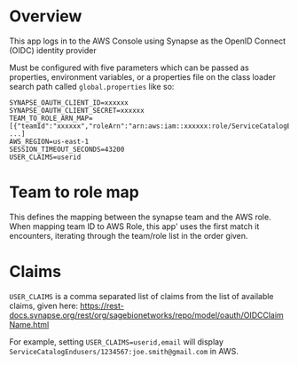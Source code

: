# Overview
This app logs in to the AWS Console using Synapse as the OpenID Connect (OIDC) identity provider


Must be configured with five parameters which can be passed as properties, environment variables, or 
a properties file on the class loader search path called `global.properties` like so:

```
SYNAPSE_OAUTH_CLIENT_ID=xxxxxx
SYNAPSE_OAUTH_CLIENT_SECRET=xxxxxx
TEAM_TO_ROLE_ARN_MAP=[{"teamId":"xxxxxx","roleArn":"arn:aws:iam::xxxxxx:role/ServiceCatalogEndusers"}, ...]
AWS_REGION=us-east-1
SESSION_TIMEOUT_SECONDS=43200
USER_CLAIMS=userid
```

# Team to role map
This defines the mapping between the synapse team and the AWS role. When
mapping team ID to AWS Role, this app' uses the first match it encounters,
iterating through the team/role list in the order given. 


# Claims

`USER_CLAIMS` is a comma separated list of claims from the list of available claims, given here:
https://rest-docs.synapse.org/rest/org/sagebionetworks/repo/model/oauth/OIDCClaimName.html

For example, setting `USER_CLAIMS=userid,email` will display
`ServiceCatalogEndusers/1234567:joe.smith@gmail.com` in AWS. 
